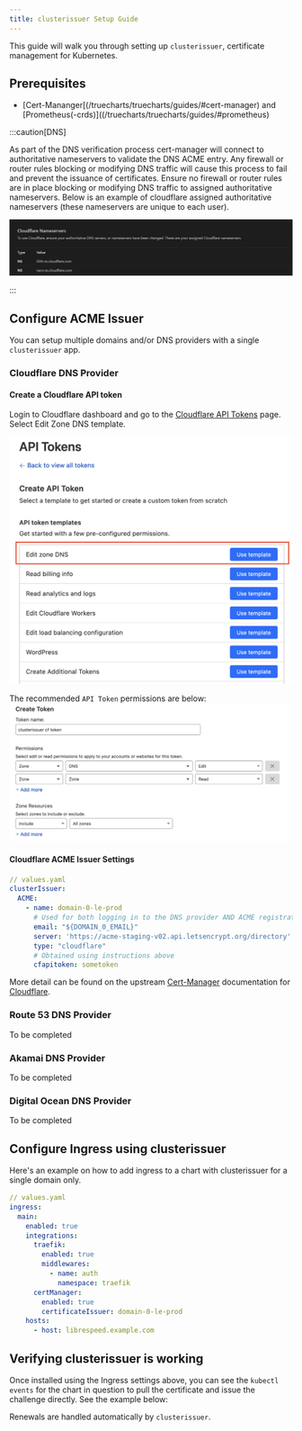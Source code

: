 ```yaml
---
title: clusterissuer Setup Guide
---
```


This guide will walk you through setting up `clusterissuer`, certificate management for Kubernetes.

## Prerequisites

- [Cert-Mananger[(/truecharts/truecharts/guides/#cert-manager) and [Prometheus(-crds)]((/truecharts/truecharts/guides/#prometheus)

:::caution[DNS]

As part of the DNS verification process cert-manager will connect to authoritative nameservers to validate the DNS ACME entry. Any firewall or router rules blocking or modifying DNS traffic will cause this process to fail and prevent the issuance of certificates. Ensure no firewall or router rules are in place blocking or modifying DNS traffic to assigned authoritative nameservers. Below is an example of cloudflare assigned authoritative nameservers (these nameservers are unique to each user).

![cloudflare-nameservers](./img/cloudflare-nameservers.png)

:::

## Configure ACME Issuer

You can setup multiple domains and/or DNS providers with a single `clusterissuer` app.

### Cloudflare DNS Provider

#### Create a Cloudflare API token

Login to Cloudflare dashboard and go to the [Cloudflare API Tokens](https://dash.cloudflare.com/profile/api-tokens) page. Select Edit Zone DNS template.

![clusterissuer app card](./img/cf-apitokens-template.png)

The recommended `API Token` permissions are below:
![clusterissuer app card](./img/cf-apitokens-perms.png)

#### Cloudflare ACME Issuer Settings

```yaml
// values.yaml
clusterIssuer:
  ACME:
    - name: domain-0-le-prod
      # Used for both logging in to the DNS provider AND ACME registration
      email: "${DOMAIN_0_EMAIL}"
      server: 'https://acme-staging-v02.api.letsencrypt.org/directory'
      type: "cloudflare"
      # Obtained using instructions above
      cfapitoken: sometoken
```

More detail can be found on the upstream [Cert-Manager](https://cert-manager.io/) documentation for [Cloudflare](https://cert-manager.io/docs/configuration/acme/dns01/cloudflare/).

### Route 53 DNS Provider

To be completed

### Akamai DNS Provider

To be completed

### Digital Ocean DNS Provider

To be completed

## Configure Ingress using clusterissuer

Here's an example on how to add ingress to a chart with clusterissuer for a single domain only.

```yaml
// values.yaml
ingress:
  main:
    enabled: true
    integrations:
      traefik:
        enabled: true
        middlewares:
          - name: auth
            namespace: traefik
      certManager:
        enabled: true
        certificateIssuer: domain-0-le-prod
    hosts:
      - host: librespeed.example.com
```

## Verifying clusterissuer is working

Once installed using the Ingress settings above, you can see the `kubectl events` for the chart in question to pull the certificate and issue the challenge directly. See the example below:

Renewals are handled automatically by `clusterissuer`.
